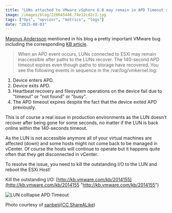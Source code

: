 ```yaml
---
title: "LUNs attached to VMware vSphere 6.0 may remain in APD Timeout state"
image: /images/blog/220645446_74e12cd2c3.jpg
tags: ["Ops", "opvizor", "metrics", "logs"]
date: "2015-08-03"
---
```


[Magnus Andersson](http://vcdx56.com/2015/07/30/heads-up-luns-attached-to-vmware-vsphere-6-0-hosts-may-remain-in-apd-timeout-state/ "Magnus Andersson") mentioned in his blog a pretty important VMware bug including the corresponding [KB article](http://kb.vmware.com/selfservice/microsites/search.do?language=en_US&cmd=displayKC&externalId=2126021 "KB article").

> When an APD event occurs, LUNs connected to ESXi may remain inaccessible after paths to the LUNs recover. The 140-second APD timeout expires even though paths to storage have recovered. You see the following events in sequence in the /var/log/vmkernel.log:

1. Device enters APD.
2. Device exits APD.
3. Heartbeat recovery and filesystem operations on the device fail due to "timeout" or "not found" or "busy".
4. The APD timeout expires despite the fact that the device exited APD previously.

This is of course a real issue in production environments as the LUN doesn't recover after being gone for some seconds, no matter if the LUN is back online within the 140-seconds timeout.

As the LUN is not accessible anymore all of your virtual machines are affected (down) and some hosts might not come back to be managed in vCenter. Of course the hosts will continue to operate but it happens quite often that they get disconnected in vCenter.

To resolve the issue, you need to kill the outstanding I/O to the LUN and reboot the ESXi Host!

Kill the outstanding I/O: [http://kb.vmware.com/kb/2014155](http://kb.vmware.com/kb/2014155 "http://kb.vmware.com/kb/2014155")

![LUN colllapse APD Timeout](/images/blog/220645446_74e12cd2c3.jpg)

Photo courtesy of [sanbeiji](https://www.flickr.com/photos/50514859@N00/220645446/)([CC ShareALike](http://creativecommons.org/licenses/by-sa/3.0/))
